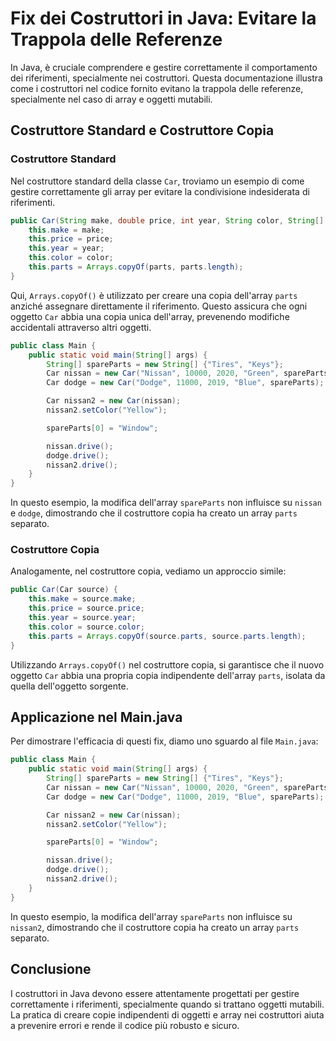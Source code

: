 # Fix dei Costruttori in Java: Evitare la Trappola delle Referenze

In Java, è cruciale comprendere e gestire correttamente il comportamento dei riferimenti, specialmente nei costruttori. Questa documentazione illustra come i costruttori nel codice fornito evitano la trappola delle referenze, specialmente nel caso di array e oggetti mutabili.

## Costruttore Standard e Costruttore Copia

### Costruttore Standard
Nel costruttore standard della classe `Car`, troviamo un esempio di come gestire correttamente gli array per evitare la condivisione indesiderata di riferimenti. 

```java
public Car(String make, double price, int year, String color, String[] parts) {
    this.make = make;
    this.price = price;
    this.year = year;
    this.color = color;
    this.parts = Arrays.copyOf(parts, parts.length);
}
```

Qui, `Arrays.copyOf()` è utilizzato per creare una copia dell'array `parts` anziché assegnare direttamente il riferimento. Questo assicura che ogni oggetto `Car` abbia una copia unica dell'array, prevenendo modifiche accidentali attraverso altri oggetti.

```java
public class Main {
    public static void main(String[] args) {
        String[] spareParts = new String[] {"Tires", "Keys"};
        Car nissan = new Car("Nissan", 10000, 2020, "Green", spareParts);
        Car dodge = new Car("Dodge", 11000, 2019, "Blue", spareParts);

        Car nissan2 = new Car(nissan);
        nissan2.setColor("Yellow");

        spareParts[0] = "Window";

        nissan.drive();
        dodge.drive();
        nissan2.drive();
    }
}
```

In questo esempio, la modifica dell'array `spareParts` non influisce su `nissan` e `dodge`, dimostrando che il costruttore copia ha creato un array `parts` separato.

### Costruttore Copia
Analogamente, nel costruttore copia, vediamo un approccio simile:

```java
public Car(Car source) {
    this.make = source.make;
    this.price = source.price;
    this.year = source.year;
    this.color = source.color;
    this.parts = Arrays.copyOf(source.parts, source.parts.length);
}
```

Utilizzando `Arrays.copyOf()` nel costruttore copia, si garantisce che il nuovo oggetto `Car` abbia una propria copia indipendente dell'array `parts`, isolata da quella dell'oggetto sorgente.

## Applicazione nel Main.java
Per dimostrare l'efficacia di questi fix, diamo uno sguardo al file `Main.java`:

```java
public class Main {
    public static void main(String[] args) {
        String[] spareParts = new String[] {"Tires", "Keys"};
        Car nissan = new Car("Nissan", 10000, 2020, "Green", spareParts);
        Car dodge = new Car("Dodge", 11000, 2019, "Blue", spareParts);

        Car nissan2 = new Car(nissan);
        nissan2.setColor("Yellow");

        spareParts[0] = "Window";

        nissan.drive();
        dodge.drive();
        nissan2.drive();
    }
}
```

In questo esempio, la modifica dell'array `spareParts` non influisce su `nissan2`, dimostrando che il costruttore copia ha creato un array `parts` separato.

## Conclusione
I costruttori in Java devono essere attentamente progettati per gestire correttamente i riferimenti, specialmente quando si trattano oggetti mutabili. La pratica di creare copie indipendenti di oggetti e array nei costruttori aiuta a prevenire errori e rende il codice più robusto e sicuro.
